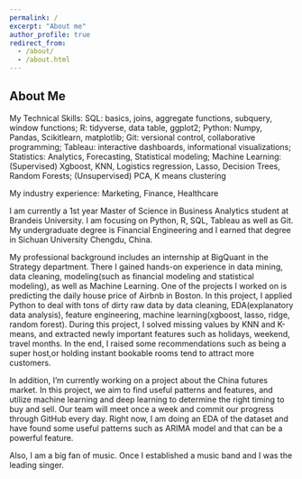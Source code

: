 ```yaml
---
permalink: /
excerpt: "About me"
author_profile: true
redirect_from: 
  - /about/
  - /about.html
---
```

## About Me

My Technical Skills: 
SQL: basics, joins, aggregate functions, subquery, window functions;
R: tidyverse, data table, ggplot2;
Python: Numpy, Pandas, Scikitlearn, matplotlib;
Git: versional control, collaborative programming; 
Tableau: interactive dashboards, informational visualizations;
Statistics: Analytics, Forecasting,  Statistical modeling;
Machine Learning: (Supervised) Xgboost, KNN, Logistics regression, Lasso, Decision Trees, Random Forests; (Unsupervised) PCA, K means clustering  

My industry experience: Marketing, Finance, Healthcare


I am currently a 1st year Master of Science in Business Analytics student at Brandeis University. I am focusing on Python, R, SQL, Tableau as well as Git. My undergraduate degree is Financial Engineering and I earned that degree in Sichuan University Chengdu, China. 

My professional background includes an internship at BigQuant in the Strategy department. There I gained hands-on experience in data mining, data cleaning, modeling(such as financial modeling and statistical modeling), as well as Machine Learning. 
One of the projects I worked on is predicting the daily house price of Airbnb in Boston. In this project, I applied Python to deal with tons of dirty raw data by data cleaning, EDA(explanatory data analysis), feature engineering, machine learning(xgboost, lasso, ridge, random forest). During this project, I solved missing values by KNN and K-means, and extracted newly important features such as holidays, weekend, travel months. In the end, I raised some recommendations such as being a super host,or holding instant bookable rooms tend to attract more customers.  

In addition, I’m currently working on a project about the China futures market. In this project, we aim to find useful patterns and features, and utilize machine learning and deep learning to determine the right timing to buy and sell. Our team will meet once a week and commit our progress through GitHub every day. Right now, I am doing an EDA of the dataset and have found some useful patterns such as ARIMA model and that can be a powerful feature. 

Also, I am a big fan of music. Once I established a music band and I was the leading singer.


 


